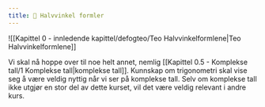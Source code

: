 ```yaml
---
title: 📄 Halvvinkel formler
---
```

![[Kapittel 0 - innledende kapittel/defogteo/Teo Halvvinkelformlene|Teo Halvvinkelformlene]]


Vi skal nå hoppe over til noe helt annet, nemlig [[Kapittel 0.5 - Komplekse tall/1 Komplekse tall|komplekse tall]]. Kunnskap om trigonometri skal vise seg å være veldig nyttig når vi ser på komplekse tall. Selv om komplekse tall ikke utgjør en stor del av dette kurset, vil det være veldig relevant i andre kurs.

